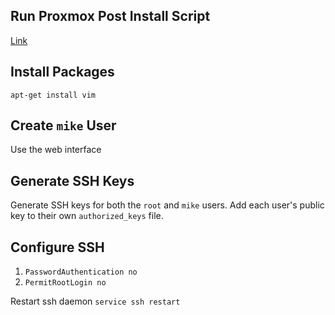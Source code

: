 ## Run Proxmox Post Install Script

[Link](./proxmox-helper-scripts.md#proxmox-ve-post-install)

## Install Packages

`apt-get install vim`

## Create `mike` User

Use the web interface

## Generate SSH Keys

Generate SSH keys for both the `root` and `mike` users. Add each user's public key to their own `authorized_keys` file.

## Configure SSH

1. `PasswordAuthentication no`
2. `PermitRootLogin no`

Restart ssh daemon `service ssh restart`